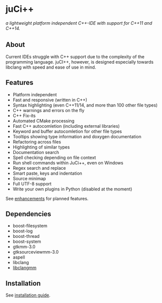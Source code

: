 # juCi++
###### a lightweight platform independent C++-IDE with support for C++11 and C++14.
## About
Current IDEs struggle with C++ support due to the complexity of
the programming language. juCI++, however, is designed especially 
towards libclang with speed and ease of use in mind. 

## Features
* Platform independent
* Fast and responsive (written in C++)
* Syntax highlighting (even C++11/14, and more than 100 other file types)
* C++ warnings and errors on the fly
* C++ Fix-its
* Automated CMake processing
* Fast C++ autocomletion (including external libraries)
* Keyword and buffer autocomletion for other file types
* Tooltips showing type information and doxygen documentation
* Refactoring across files
* Highlighting of similar types
* Documentation search
* Spell checking depending on file context
* Run shell commands within JuCi++, even on Windows
* Regex search and replace
* Smart paste, keys and indentation
* Source minimap
* Full UTF-8 support
* Write your own plugins in Python (disabled at the moment)

See [enhancements](https://github.com/cppit/jucipp/labels/enhancement) for planned features.

## Dependencies ##
* boost-filesystem
* boost-log
* boost-thread
* boost-system
* gtkmm-3.0
* gtksourceviewmm-3.0
* aspell
* libclang
* [libclangmm](http://github.com/cppit/libclangmm/)

## Installation ##
See [installation guide](http://github.com/cppit/jucipp/blob/master/docs/install.md).
